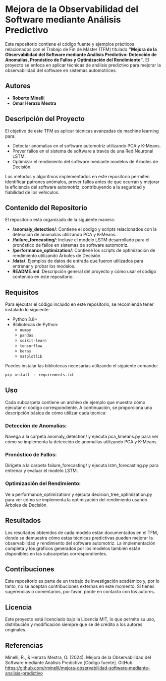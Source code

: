 # Mejora de la Observabilidad del Software mediante Análisis Predictivo

Este repositorio contiene el código fuente y ejemplos prácticos relacionados con el Trabajo de Fin de Máster (TFM) titulado **"Mejora de la Observabilidad del Software mediante Análisis Predictivo: Detección de Anomalías, Pronóstico de Fallos y Optimización del Rendimiento"**. El proyecto se enfoca en aplicar técnicas de análisis predictivo para mejorar la observabilidad del software en sistemas automotrices.

## Autores
- **Roberto Minelli**
- **Omar Herazo Mestra**

## Descripción del Proyecto

El objetivo de este TFM es aplicar técnicas avanzadas de machine learning para:
- Detectar anomalías en el software automotriz utilizando PCA y K-Means.
- Prever fallos en el sistema de software a través de una Red Neuronal LSTM.
- Optimizar el rendimiento del software mediante modelos de Árboles de Decisión.

Los métodos y algoritmos implementados en este repositorio permiten identificar patrones anómalos, prever fallos antes de que ocurran y mejorar la eficiencia del software automotriz, contribuyendo a la seguridad y fiabilidad de los vehículos.

## Contenido del Repositorio

El repositorio está organizado de la siguiente manera:

- **/anomaly_detection/**: Contiene el código y scripts relacionados con la detección de anomalías utilizando PCA y K-Means.
- **/failure_forecasting/**: Incluye el modelo LSTM desarrollado para el pronóstico de fallos en sistemas de software automotriz.
- **/performance_optimization/**: Contiene los scripts de optimización de rendimiento utilizando Árboles de Decisión.
- **/data/**: Ejemplos de datos de entrada que fueron utilizados para entrenar y probar los modelos.
- **README.md**: Descripción general del proyecto y cómo usar el código contenido en este repositorio.

## Requisitos

Para ejecutar el código incluido en este repositorio, se recomienda tener instalado lo siguiente:

- Python 3.8+
- Bibliotecas de Python:
    - `numpy`
    - `pandas`
    - `scikit-learn`
    - `tensorflow`
    - `keras`
    - `matplotlib`

Puedes instalar las bibliotecas necesarias utilizando el siguiente comando:

```bash
pip install -r requirements.txt
```

## Uso
Cada subcarpeta contiene un archivo de ejemplo que muestra cómo ejecutar el código correspondiente. A continuación, se proporciona una descripción básica de cómo utilizar cada técnica:

### Detección de Anomalías:

Navega a la carpeta anomaly_detection/ y ejecuta pca_kmeans.py para ver cómo se implementa la detección de anomalías utilizando PCA y K-Means.

### Pronóstico de Fallos:

Dirígete a la carpeta failure_forecasting/ y ejecuta lstm_forecasting.py para entrenar y evaluar el modelo LSTM.

### Optimización del Rendimiento:

Ve a performance_optimization/ y ejecuta decision_tree_optimization.py para ver cómo se implementa la optimización del rendimiento usando Árboles de Decisión.
## Resultados
Los resultados obtenidos de cada modelo están documentados en el TFM, donde se demuestra cómo estas técnicas predictivas pueden mejorar la observabilidad y rendimiento del software automotriz. La implementación completa y los gráficos generados por los modelos también están disponibles en las subcarpetas correspondientes.

## Contribuciones
Este repositorio es parte de un trabajo de investigación académico y, por lo tanto, no se aceptan contribuciones externas en este momento. Si tienes sugerencias o comentarios, por favor, ponte en contacto con los autores.

## Licencia
Este proyecto está licenciado bajo la Licencia MIT, lo que permite su uso, distribución y modificación siempre que se dé crédito a los autores originales.

## Referencias
Minelli, R., & Herazo Mestra, O. (2024). Mejora de la Observabilidad del Software mediante Análisis Predictivo [Código fuente]. GitHub. https://github.com/rminelli/mejora-observabilidad-software-mediante-analisis-predictivo





